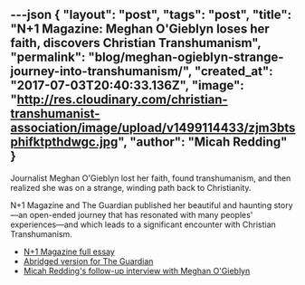 ---json
{
	"layout": "post",
	"tags": "post",
    "title": "N+1 Magazine: Meghan O'Gieblyn loses her faith, discovers Christian Transhumanism",
    "permalink": "blog/meghan-ogieblyn-strange-journey-into-transhumanism/",
    "created_at": "2017-07-03T20:40:33.136Z",
    "image":  "http://res.cloudinary.com/christian-transhumanist-association/image/upload/v1499114433/zjm3btsphifktpthdwgc.jpg",
    "author": "Micah Redding"
}
---
Journalist Meghan O'Gieblyn lost her faith, found transhumanism, and then realized she was on a strange, winding path back to Christianity.

N+1 Magazine and The Guardian published her beautiful and haunting story—an open-ended journey that has resonated with many peoples' experiences—and which leads to a significant encounter with Christian Transhumanism.

* [N+1 Magazine full essay](https://nplusonemag.com/issue-28/essays/ghost-in-the-cloud/) 
* [Abridged version for The Guardian](https://www.theguardian.com/technology/2017/apr/18/god-in-the-machine-my-strange-journey-into-transhumanism)
* [Micah Redding's follow-up interview with Meghan O'Gieblyn](http://brickcaster.com/christiantranshumanist/34)

